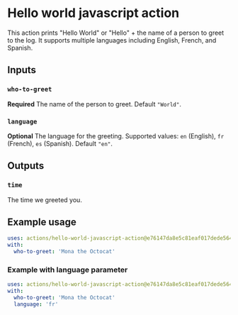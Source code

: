 # Hello world javascript action

This action prints "Hello World" or "Hello" + the name of a person to greet to the log. It supports multiple languages including English, French, and Spanish.

## Inputs

### `who-to-greet`

**Required** The name of the person to greet. Default `"World"`.

### `language`

**Optional** The language for the greeting. Supported values: `en` (English), `fr` (French), `es` (Spanish). Default `"en"`.

## Outputs

### `time`

The time we greeted you.

## Example usage

```yaml
uses: actions/hello-world-javascript-action@e76147da8e5c81eaf017dede5645551d4b94427b
with:
  who-to-greet: 'Mona the Octocat'
```

### Example with language parameter

```yaml
uses: actions/hello-world-javascript-action@e76147da8e5c81eaf017dede5645551d4b94427b
with:
  who-to-greet: 'Mona the Octocat'
  language: 'fr'
```

